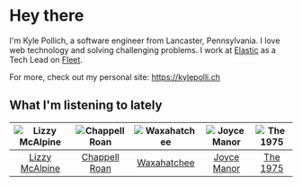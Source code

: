 # Hey there


I'm Kyle Pollich, a software engineer from Lancaster, Pennsylvania. I love web technology and solving challenging problems.
I work at [Elastic](https://www.elastic.co/) as a Tech Lead on [Fleet](https://www.elastic.co/guide/en/fleet/current/fleet-overview.html).

For more, check out my personal site: https://kylepolli.ch

## What I'm listening to lately

<!-- begin artists -->
  |![Lizzy McAlpine](https://i.scdn.co/image/ab6761610000f178b7e3d5ad48cc67f32a3a0930)|![Chappell Roan](https://i.scdn.co/image/ab6761610000f178cde5a0d57c1b79de5fce6bee)|![Waxahatchee](https://i.scdn.co/image/ab6761610000f178909fb4e2a0d9c0f880174263)|![Joyce Manor](https://i.scdn.co/image/ab6761610000f178b3f2a370b7c0ab22e199217c)|![The 1975](https://i.scdn.co/image/ab6761610000f17889348336354096fd4e36ca73)|
  |:---:|:---:|:---:|:---:|:---:|
  |[Lizzy McAlpine](https://open.spotify.com/artist/1GmsPCcpKgF9OhlNXjOsbS)|[Chappell Roan](https://open.spotify.com/artist/7GlBOeep6PqTfFi59PTUUN)|[Waxahatchee](https://open.spotify.com/artist/5IWCU0V9evBlW4gIeGY4zF)|[Joyce Manor](https://open.spotify.com/artist/7qbvNcfTfckhCNM8NiR8nN)|[The 1975](https://open.spotify.com/artist/3mIj9lX2MWuHmhNCA7LSCW)|
<!-- end artists -->
